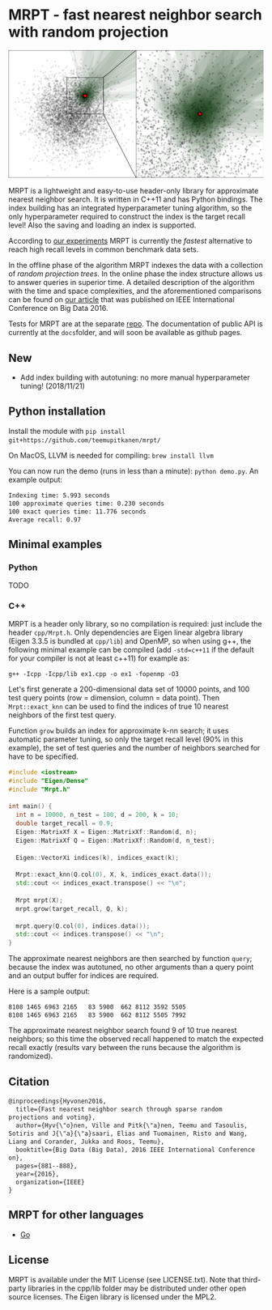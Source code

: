 # MRPT - fast nearest neighbor search with random projection

![Fifty shades of green](voting-candidates2.png)


MRPT is a lightweight and easy-to-use header-only library for approximate nearest neighbor search. It is written in C++11 and has Python bindings. The index building has an integrated hyperparameter tuning algorithm, so the only hyperparameter required to construct the index is the target recall level! Also the saving and loading an index is supported.

According to [our experiments](https://github.com/ejaasaari/mrpt-comparison/) MRPT is currently the *fastest* alternative to reach high recall levels in common benchmark data sets.

In the offline phase of the algorithm MRPT indexes the data with a collection of *random projection trees*. In the online phase the index structure allows us to answer queries in superior time. A detailed description of the algorithm with the time and space complexities, and the aforementioned comparisons can be found on [our article](https://www.cs.helsinki.fi/u/ttonteri/pub/bigdata2016.pdf) that was published on IEEE International Conference on Big Data 2016.

Tests for MRPT are at the separate [repo](https://github.com/vioshyvo/RP-test). The documentation of public API is currently at the `docs`folder, and will soon be available as github pages.

## New
- Add index building with autotuning: no more manual hyperparameter tuning! (2018/11/21)

## Python installation

Install the module with `pip install git+https://github.com/teemupitkanen/mrpt/`

On MacOS, LLVM is needed for compiling: `brew install llvm`

You can now run the demo (runs in less than a minute): `python demo.py`. An example output:
~~~~
Indexing time: 5.993 seconds
100 approximate queries time: 0.230 seconds
100 exact queries time: 11.776 seconds
Average recall: 0.97
~~~~

## Minimal examples

### Python

TODO

### C++

MRPT is a header only library, so no compilation is required: just include the header `cpp/Mrpt.h`. Only dependencies are Eigen linear algebra library (Eigen 3.3.5 is bundled at `cpp/lib`) and OpenMP, so when using g++, the following minimal example can be compiled (add `-std=c++11` if the default for your compiler is not at least c++11) for example as:
```
g++ -Icpp -Icpp/lib ex1.cpp -o ex1 -fopenmp -O3
```

Let's first generate a 200-dimensional data set of 10000 points, and 100 test query points (row = dimension, column = data point). Then `Mrpt::exact_knn` can be used to find the indices of true 10 nearest neighbors of the first test query.

Function `grow` builds an index for approximate k-nn search; it uses automatic parameter tuning, so only the target recall level (90% in this example), the set of test queries and the number of neighbors searched for have to be specified.

```c++
#include <iostream>
#include "Eigen/Dense"
#include "Mrpt.h"

int main() {
  int n = 10000, n_test = 100, d = 200, k = 10;
  double target_recall = 0.9;
  Eigen::MatrixXf X = Eigen::MatrixXf::Random(d, n);
  Eigen::MatrixXf Q = Eigen::MatrixXf::Random(d, n_test);

  Eigen::VectorXi indices(k), indices_exact(k);

  Mrpt::exact_knn(Q.col(0), X, k, indices_exact.data());
  std::cout << indices_exact.transpose() << "\n";

  Mrpt mrpt(X);
  mrpt.grow(target_recall, Q, k);

  mrpt.query(Q.col(0), indices.data());
  std::cout << indices.transpose() << "\n";
}
```

The approximate nearest neighbors are then searched by function `query`; because the index was autotuned, no other arguments than a query point and an output buffer for indices are required.

Here is a sample output:
```
8108 1465 6963 2165   83 5900  662 8112 3592 5505
8108 1465 6963 2165   83 5900  662 8112 5505 7992
```
The approximate nearest neighbor search found 9 of 10 true nearest neighbors; so this time the observed recall happened to match the expected recall exactly (results vary between the runs because the algorithm is randomized).

## Citation
~~~~
@inproceedings{Hyvonen2016,
  title={Fast nearest neighbor search through sparse random projections and voting},
  author={Hyv{\"o}nen, Ville and Pitk{\"a}nen, Teemu and Tasoulis, Sotiris and J{\"a}{\"a}saari, Elias and Tuomainen, Risto and Wang, Liang and Corander, Jukka and Roos, Teemu},
  booktitle={Big Data (Big Data), 2016 IEEE International Conference on},
  pages={881--888},
  year={2016},
  organization={IEEE}
}
~~~~


## MRPT for other languages

- [Go](https://github.com/rikonor/go-ann)

## License

MRPT is available under the MIT License (see LICENSE.txt). Note that third-party libraries in the cpp/lib folder may be distributed under other open source licenses. The Eigen library is licensed under the MPL2.
